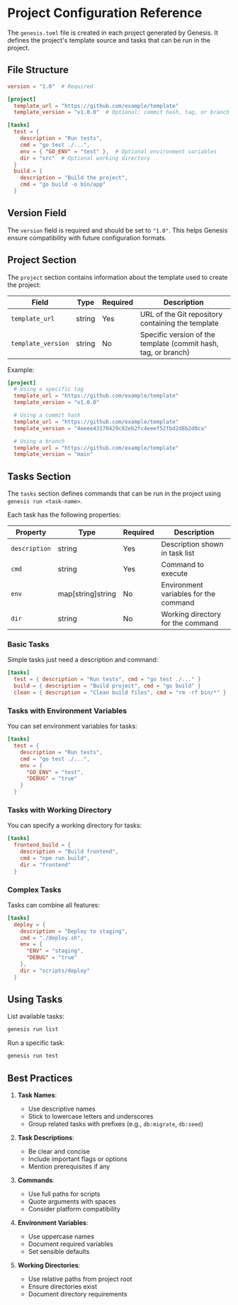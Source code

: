# Project Configuration Reference

The `genesis.toml` file is created in each project generated by Genesis. It defines the project's template source and tasks that can be run in the project.

## File Structure

```toml
version = "1.0"  # Required

[project]
  template_url = "https://github.com/example/template"
  template_version = "v1.0.0"  # Optional: commit hash, tag, or branch

[tasks]
  test = { 
    description = "Run tests", 
    cmd = "go test ./...",
    env = { "GO_ENV" = "test" },  # Optional environment variables
    dir = "src"  # Optional working directory
  }
  build = { 
    description = "Build the project", 
    cmd = "go build -o bin/app" 
  }
```

## Version Field

The `version` field is required and should be set to `"1.0"`. This helps Genesis ensure compatibility with future configuration formats.

## Project Section

The `project` section contains information about the template used to create the project:

| Field | Type | Required | Description |
|-------|------|----------|-------------|
| `template_url` | string | Yes | URL of the Git repository containing the template |
| `template_version` | string | No | Specific version of the template (commit hash, tag, or branch) |

Example:
```toml
[project]
  # Using a specific tag
  template_url = "https://github.com/example/template"
  template_version = "v1.0.0"

  # Using a commit hash
  template_url = "https://github.com/example/template"
  template_version = "4eeee43170429c82eb2fc4eeef52fbd2d8b2d0ca"

  # Using a branch
  template_url = "https://github.com/example/template"
  template_version = "main"
```

## Tasks Section

The `tasks` section defines commands that can be run in the project using `genesis run <task-name>`.

Each task has the following properties:

| Property | Type | Required | Description |
|----------|------|----------|-------------|
| `description` | string | Yes | Description shown in task list |
| `cmd` | string | Yes | Command to execute |
| `env` | map[string]string | No | Environment variables for the command |
| `dir` | string | No | Working directory for the command |

### Basic Tasks

Simple tasks just need a description and command:

```toml
[tasks]
  test = { description = "Run tests", cmd = "go test ./..." }
  build = { description = "Build project", cmd = "go build" }
  clean = { description = "Clean build files", cmd = "rm -rf bin/*" }
```

### Tasks with Environment Variables

You can set environment variables for tasks:

```toml
[tasks]
  test = {
    description = "Run tests",
    cmd = "go test ./...",
    env = {
      "GO_ENV" = "test",
      "DEBUG" = "true"
    }
  }
```

### Tasks with Working Directory

You can specify a working directory for tasks:

```toml
[tasks]
  frontend_build = {
    description = "Build frontend",
    cmd = "npm run build",
    dir = "frontend"
  }
```

### Complex Tasks

Tasks can combine all features:

```toml
[tasks]
  deploy = {
    description = "Deploy to staging",
    cmd = "./deploy.sh",
    env = {
      "ENV" = "staging",
      "DEBUG" = "true"
    },
    dir = "scripts/deploy"
  }
```

## Using Tasks

List available tasks:
```bash
genesis run list
```

Run a specific task:
```bash
genesis run test
```

## Best Practices

1. **Task Names**:
   - Use descriptive names
   - Stick to lowercase letters and underscores
   - Group related tasks with prefixes (e.g., `db:migrate`, `db:seed`)

2. **Task Descriptions**:
   - Be clear and concise
   - Include important flags or options
   - Mention prerequisites if any

3. **Commands**:
   - Use full paths for scripts
   - Quote arguments with spaces
   - Consider platform compatibility

4. **Environment Variables**:
   - Use uppercase names
   - Document required variables
   - Set sensible defaults

5. **Working Directories**:
   - Use relative paths from project root
   - Ensure directories exist
   - Document directory requirements 